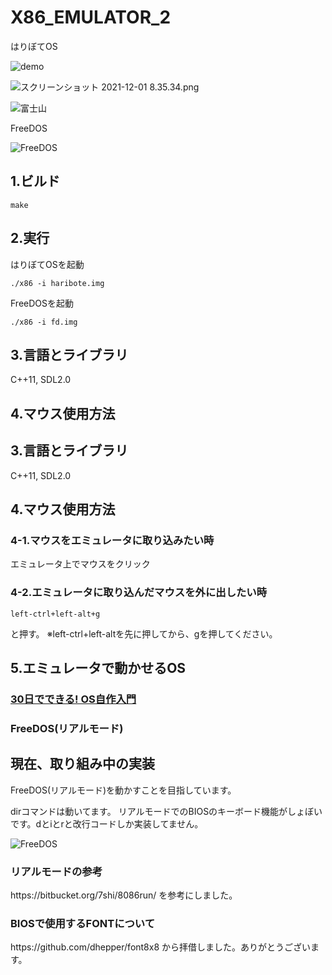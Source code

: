 # X86_EMULATOR_2


<p>はりぼてOS</p>

![demo](https://user-images.githubusercontent.com/61189782/144729289-fe16a09d-d5dd-4b7d-8583-3b19e9381b3d.gif)

![スクリーンショット 2021-12-01 8.35.34.png](https://qiita-image-store.s3.ap-northeast-1.amazonaws.com/0/373549/39b0e3eb-4877-4f96-b63b-30673e38221f.png)

![富士山](https://user-images.githubusercontent.com/61189782/143998297-d17dd067-b59a-4762-8bde-caebc8ca174b.png)

<p>FreeDOS</p>

![FreeDOS](https://user-images.githubusercontent.com/61189782/145657637-3331b9cf-021e-4a1e-867c-b1b49b31a852.png)

<h2>1.ビルド</h2>

```
make
```

<h2>2.実行</h2>


はりぼてOSを起動
```
./x86 -i haribote.img
```

FreeDOSを起動
```
./x86 -i fd.img
```


<h2>3.言語とライブラリ</h2>
C++11, SDL2.0

<h2>4.マウス使用方法</h2>

<h2>3.言語とライブラリ</h2>
C++11, SDL2.0

<h2>4.マウス使用方法</h2>

<h3>4-1.マウスをエミュレータに取り込みたい時</h3>
エミュレータ上でマウスをクリック

<h3>4-2.エミュレータに取り込んだマウスを外に出したい時</h3>

```
left-ctrl+left-alt+g
```
と押す。
※left-ctrl+left-altを先に押してから、gを押してください。

<h2>5.エミュレータで動かせるOS</h2>
<h3><a href="https://www.amazon.co.jp/30%E6%97%A5%E3%81%A7%E3%81%A7%E3%81%8D%E3%82%8B-OS%E8%87%AA%E4%BD%9C%E5%85%A5%E9%96%80-%E5%B7%9D%E5%90%88-%E7%A7%80%E5%AE%9F/dp/4839919844/ref=pd_vtp_5/356-0188609-1667566?pd_rd_w=qrIxz&pf_rd_p=949e26f5-c2ef-4c96-bfde-49d7614d0317&pf_rd_r=FQQA4209JZRMHNABD541&pd_rd_r=2bdba9dc-9d7d-401a-b66c-053b098be917&pd_rd_wg=dpohq&pd_rd_i=4839919844&psc=1">30日でできる! OS自作入門</a></h3>
<h3>FreeDOS(リアルモード)</h3>

<h2>現在、取り組み中の実装</h2>
FreeDOS(リアルモード)を動かすことを目指しています。

dirコマンドは動いてます。
リアルモードでのBIOSのキーボード機能がしょぼいです。dとiとrと改行コードしか実装してません。

![FreeDOS](https://user-images.githubusercontent.com/61189782/145657637-3331b9cf-021e-4a1e-867c-b1b49b31a852.png)

<h3>リアルモードの参考</h3>
https://bitbucket.org/7shi/8086run/
を参考にしました。


<h3>BIOSで使用するFONTについて</h3>
https://github.com/dhepper/font8x8
から拝借しました。ありがとうございます。
